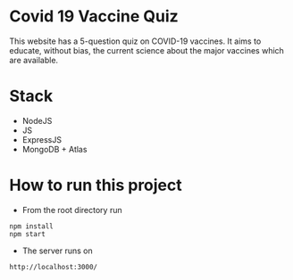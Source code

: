 # Covid 19 Vaccine Quiz

This website has a 5-question quiz on COVID-19 vaccines. It aims to educate, without bias, the current science about the major vaccines which are available. 

# Stack
- NodeJS
- JS
- ExpressJS
- MongoDB + Atlas

# How to run this project
- From the root directory run
```
npm install
npm start
```

- The server runs on  
```
http://localhost:3000/
```